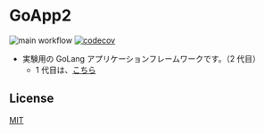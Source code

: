 # GoApp2

![main workflow](https://github.com/syunkitada/goapp2/actions/workflows/main.yml/badge.svg)
[![codecov](https://codecov.io/gh/syunkitada/goapp2/branch/main/graph/badge.svg?token=MD1S0T5FOC)](https://codecov.io/gh/syunkitada/goapp2)

- 実験用の GoLang アプリケーションフレームワークです。（2 代目）
  - 1 代目は、[こちら](https://github.com/syunkitada/goapp)

## License

[MIT](LICENSE)
